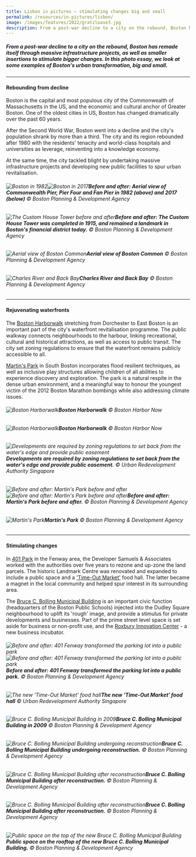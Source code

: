 ```yaml
---
title: Lisbon in pictures – stimulating changes big and small
permalink: /resources/in-pictures/lisbon/
image: /images/features/2022/gratzloase3.jpg
description: From a post-war decline to a city on the rebound, Boston has remade itself through massive infrastructure projects, as well as smaller insertions to stimulate bigger changes. In this photo essay, we look at some examples of  Boston's urban transformation, big and small. 
---
```


##### From a post-war decline to a city on the rebound, Boston has remade itself through massive infrastructure projects, as well as smaller insertions to stimulate bigger changes. In this photo essay, we look at some examples of  Boston's urban transformation, big and small. 

---

#### **Rebounding from decline** 

Boston is the capital and most populous city of the Commonwealth of Massachusetts in the US, and the economic and cultural anchor of Greater Boston. One of the oldest cities in US, Boston has changed dramatically over the past 60 years. 

After the Second World War, Boston went into a decline and the city's population shrank by more than a third. The city and its region rebounded after 1980 with the residents' tenacity and world-class hospitals and universities as leverage, reinventing into a knowledge economy. 

At the same time, the city tackled blight by undertaking massive infrastructure projects and developing new public facilities to spur urban revitalisation. 

###### ![Boston in 1982](/images/features/2023/boston-aerial-1.jpg/)![Boston in 2017](/images/features/2023/commonwealth-pier.jpg/)**Before and after: Aerial view of Commonwealth Pier, Pier Four and Fan Pier in 1982 (above) and 2017 (below)** © Boston Planning & Development Agency

###### ![The Custom House Tower before and after](/images/features/2023/custom-house.png/)**Before and after: The Custom House Tower was completed in 1915, and remained a landmark in Boston's financial district today.** © Boston Planning & Development Agency

###### ![Aerial view of Boston Common](/images/features/2023/boston-common.jpg/)**Aerial view of Boston Common** © Boston Planning & Development Agency

###### ![Charles River and Back Bay](/images/features/2023/charles-river.jpg/)**Charles River and Back Bay** © Boston Planning & Development Agency

---

#### **Rejuvenating waterfronts** 

The [Boston Harborwalk](https://www.bostonharbornow.org/what-we-do/explore/harborwalk/) stretching from Dorchester to East Boston is an important part of the city's waterfront revitalisation programme. The public walkway connects neighbourhoods to the harbour, linking recreational, cultural and historical attractions, as well as access to public transit. The city set zoning regulations to ensure that the waterfront remains publicly accessible to all. 

[Martin's Park](https://martinsparkboston.org) in South Boston incorporates flood resilient techniques, as well as inclusive play structures allowing children of all abilities to experience discovery and exploration. The park is a natural respite in the dense urban environment, and a meaningful way to honour the youngest victim of the 2012 Boston Marathon bombings while also addressing climate issues. 

###### ![Boston Harborwalk](/images/features/2023/harborwalk3.jpg/)**Boston Harborwalk** © Boston Harbor Now

###### ![Boston Harborwalk](/images/features/2023/harborwalk4.jpg/)**Boston Harborwalk** © Boston Harbor Now

###### ![Developments are required by zoning regulations to set back from the water's edge and provide public easement](/images/features/2023/harborwalk2.jpg/)**Developments are required by zoning regulations to set back from the water's edge and provide public easement.** © Urban Redevelopment Authority Singapore

###### ![Before and after: Martin's Park before and after](/images/features/2023/martins-park-before.jpg/)![Before and after: Martin's Park before and after](/images/features/2023/martins-park-after.jpg/)**Before and after: Martin's Park before and after.** © Boston Planning & Development Agency

###### ![Martin's Park](/images/features/2023/martins-park-after2.jpg/)**Martin's Park** © Boston Planning & Development Agency

---

#### **Stimulating changes** 

In [401 Park](https://www.samuelsre.com/properties/401-park/) in the Fenway area, the Developer Samuels & Associates worked with the authorities over five years to rezone and up-zone the land parcels. The historic Landmark Centre was renovated and expanded to include a public space and a ['Time-Out Market'](https://www.timeoutmarket.com/boston/) food hall. The latter became a magnet in the local community and helped spur interest in its surrounding area. 

The [Bruce C. Bolling Municipal Building](https://www.bostonpublicschools.org/domain/1590) is an important civic function (headquarters of the Boston Public Schools) injected into the Dudley Square neighbourhood to uplift its 'rough' image, and provide a stimulus for private developments and businesses. Part of the prime street level space is set aside for business or non-profit use, and the [Roxbury Innovation Center](https://roxburyinnovationcenter.org) - a new business incubator. 

###### ![Before and after: 401 Fenway transformed the parking lot into a public park](/images/features/2023/401-fenway-before.jpg/)![Before and after: 401 Fenway transformed the parking lot into a public park](/images/features/2023/401-fenway-after.jpg/)**Before and after: 401 Fenway transformed the parking lot into a public park.** © Boston Planning & Development Agency

###### ![The new 'Time-Out Market' food hall](/images/features/2023/time-out-market.jpg/)**The new 'Time-Out Market' food hall** © Urban Redevelopment Authority Singapore

###### ![Bruce C. Bolling Municipal Building in 2009](/images/features/2023/bruce-c-bolling-before.jpg/)**Bruce C. Bolling Municipal Building in 2009** © Boston Planning & Development Agency

###### ![Bruce C. Bolling Municipal Building undergoing reconstruction](/images/features/2023/bruce-c-bolling-before2.jpg/)**Bruce C. Bolling Municipal Building undergoing reconstruction.** © Boston Planning & Development Agency

###### ![Bruce C. Bolling Municipal Building after reconstruction](/images/features/2023/bruce-c-bolling-after1.jpg/)**Bruce C. Bolling Municipal Building after reconstruction.** © Boston Planning & Development Agency

###### ![Bruce C. Bolling Municipal Building after reconstruction](/images/features/2023/bruce-c-bolling-after2.jpg/)**Bruce C. Bolling Municipal Building after reconstruction.** © Boston Planning & Development Agency

###### ![Public space on the top of the new Bruce C. Bolling Municipal Building](/images/features/2023/bruce-c-bolling-after3.jpg/)**Public space on the rooftop of the new Bruce C. Bolling Municipal Building.** © Boston Planning & Development Agency
